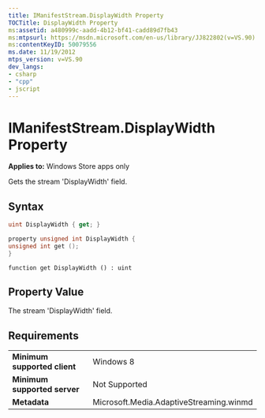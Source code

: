 ```yaml
---
title: IManifestStream.DisplayWidth Property
TOCTitle: DisplayWidth Property
ms:assetid: a480999c-aadd-4b12-bf41-cadd89d7fb43
ms:mtpsurl: https://msdn.microsoft.com/en-us/library/JJ822802(v=VS.90)
ms:contentKeyID: 50079556
ms.date: 11/19/2012
mtps_version: v=VS.90
dev_langs:
- csharp
- "cpp"
- jscript
---
```


# IManifestStream.DisplayWidth Property

**Applies to:** Windows Store apps only

Gets the stream 'DisplayWidth' field.

## Syntax

```csharp
uint DisplayWidth { get; }
```

```cpp
property unsigned int DisplayWidth {
unsigned int get ();
}
```

```jscript
function get DisplayWidth () : uint
```

## Property Value

The stream 'DisplayWidth' field.

## Requirements

|||
|--- |--- |
|**Minimum supported client**|Windows 8|
|**Minimum supported server**|Not Supported|
|**Metadata**|Microsoft.Media.AdaptiveStreaming.winmd|

